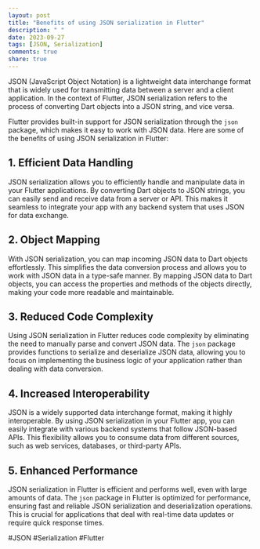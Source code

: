 ```yaml
---
layout: post
title: "Benefits of using JSON serialization in Flutter"
description: " "
date: 2023-09-27
tags: [JSON, Serialization]
comments: true
share: true
---
```


JSON (JavaScript Object Notation) is a lightweight data interchange format that is widely used for transmitting data between a server and a client application. In the context of Flutter, JSON serialization refers to the process of converting Dart objects into a JSON string, and vice versa.

Flutter provides built-in support for JSON serialization through the `json` package, which makes it easy to work with JSON data. Here are some of the benefits of using JSON serialization in Flutter:

## 1. Efficient Data Handling
JSON serialization allows you to efficiently handle and manipulate data in your Flutter applications. By converting Dart objects to JSON strings, you can easily send and receive data from a server or API. This makes it seamless to integrate your app with any backend system that uses JSON for data exchange.

## 2. Object Mapping
With JSON serialization, you can map incoming JSON data to Dart objects effortlessly. This simplifies the data conversion process and allows you to work with JSON data in a type-safe manner. By mapping JSON data to Dart objects, you can access the properties and methods of the objects directly, making your code more readable and maintainable.

## 3. Reduced Code Complexity
Using JSON serialization in Flutter reduces code complexity by eliminating the need to manually parse and convert JSON data. The `json` package provides functions to serialize and deserialize JSON data, allowing you to focus on implementing the business logic of your application rather than dealing with data conversion.

## 4. Increased Interoperability
JSON is a widely supported data interchange format, making it highly interoperable. By using JSON serialization in your Flutter app, you can easily integrate with various backend systems that follow JSON-based APIs. This flexibility allows you to consume data from different sources, such as web services, databases, or third-party APIs.

## 5. Enhanced Performance
JSON serialization in Flutter is efficient and performs well, even with large amounts of data. The `json` package in Flutter is optimized for performance, ensuring fast and reliable JSON serialization and deserialization operations. This is crucial for applications that deal with real-time data updates or require quick response times.

#JSON #Serialization #Flutter